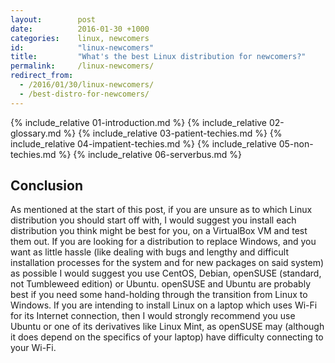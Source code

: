 ```yaml
---
layout:        post
date:          2016-01-30 +1000
categories:    linux, newcomers
id:            "linux-newcomers"
title:         "What's the best Linux distribution for newcomers?"
permalink:     /linux-newcomers/
redirect_from:
  - /2016/01/30/linux-newcomers/
  - /best-distro-for-newcomers/
---
```


{% include_relative 01-introduction.md %}
{% include_relative 02-glossary.md %}
{% include_relative 03-patient-techies.md %}
{% include_relative 04-impatient-techies.md %}
{% include_relative 05-non-techies.md %}
{% include_relative 06-serverbus.md %}

## Conclusion
As mentioned at the start of this post, if you are unsure as to which Linux distribution you should start off with, I would suggest you install each distribution you think might be best for you, on a VirtualBox VM and test them out. If you are looking for a distribution to replace Windows, and you want as little hassle (like dealing with bugs and lengthy and difficult installation processes for the system and for new packages on said system) as possible I would suggest you use CentOS, Debian, openSUSE (standard, not Tumbleweed edition) or Ubuntu. openSUSE and Ubuntu are probably best if you need some hand-holding through the transition from Linux to Windows. If you are intending to install Linux on a laptop which uses Wi-Fi for its Internet connection, then I would strongly recommend you use Ubuntu or one of its derivatives like Linux Mint, as openSUSE may (although it does depend on the specifics of your laptop) have difficulty connecting to your Wi-Fi.

